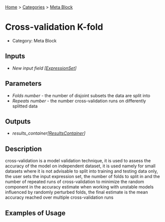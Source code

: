 
[Home](../../../index.html) > [Categories](../../index.html) > [Meta Block](index.html)

# Cross-validation K-fold

* Category: Meta Block

## Inputs

* *New input field [[ExpressionSet](../../../data_types.html#expressionset)]*

## Parameters

* *Folds number* - the number of disjoint subsets the data are split into
* *Repeats number* - the number cross-validation runs on differently splitted data

## Outputs

* *results_container[[ResultsContainer](../../../data_types.html#resultscontainer)]*

## Description

  cross-validation is a model validation technique, it is used to assess the accuracy of the model on independent dataset, it is used namely for small datasets where it is not advisable to split into training and testing data only, the user sets the input expression set, the number of folds to split in and the number of repeated runs of cross-validation to minimize the random component in the accuracy estimate when working with unstable models influenced by randomly perturbed folds, the final estimate is the mean accuracy reached over multiple cross-validation runs

## Examples of Usage
        